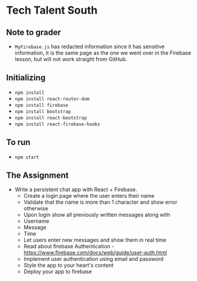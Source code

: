 # Tech Talent South

## Note to grader
* `MyFirebase.js` has redacted information since it has sensitive information, it is the same page as the one we went over in the Firebase lesson, but will not work straight from GitHub.

## Initializing
* `npm install`
* `npm install react-router-dom`
* `npm install firebase`
* `npm install bootstrap`
* `npm install react-bootstrap`
* `npm install react-firebase-hooks`

## To run
* `npm start`

## The Assignment
* Write a persistent chat app with React + Firebase.
  - Create a login page where the user enters their name
  - Validate that the name is more than 1 character and show error otherwise
  - Upon login show all previously written messages along with
  - Username
  - Message
  - Time
  - Let users enter new messages and show them in real time
  - Read about firebase Authentication - https://www.firebase.com/docs/web/guide/user-auth.html
  - Implement user authentication using email and password
  - Style the app to your heart's content
  - Deploy your app to firebase